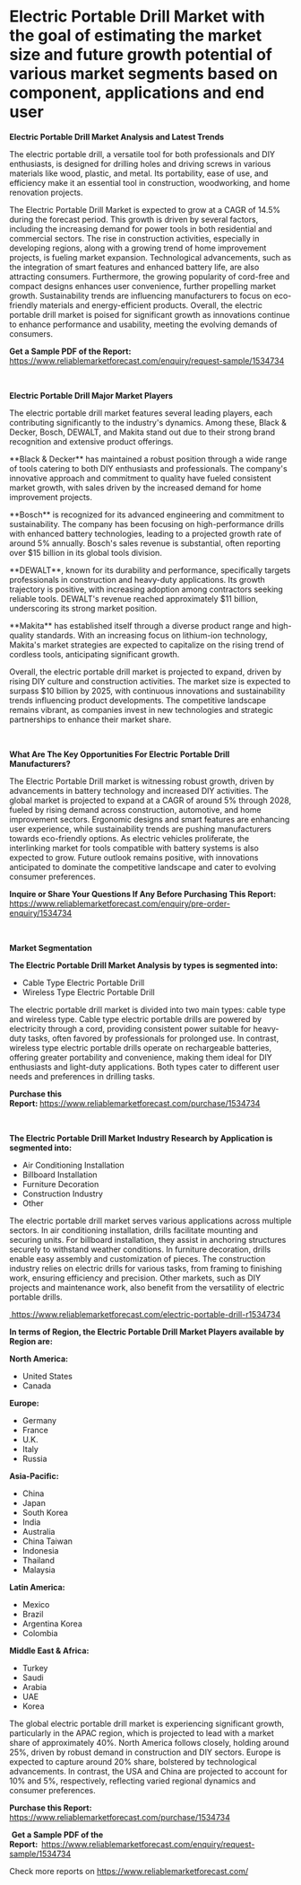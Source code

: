 <p><h1>Electric Portable Drill Market with the goal of estimating the market size and future growth potential of various market segments based on component, applications and end user</h1></p><p><strong>Electric Portable Drill Market Analysis and Latest Trends</strong></p>
<p><p>The electric portable drill, a versatile tool for both professionals and DIY enthusiasts, is designed for drilling holes and driving screws in various materials like wood, plastic, and metal. Its portability, ease of use, and efficiency make it an essential tool in construction, woodworking, and home renovation projects.</p><p>The Electric Portable Drill Market is expected to grow at a CAGR of 14.5% during the forecast period. This growth is driven by several factors, including the increasing demand for power tools in both residential and commercial sectors. The rise in construction activities, especially in developing regions, along with a growing trend of home improvement projects, is fueling market expansion. Technological advancements, such as the integration of smart features and enhanced battery life, are also attracting consumers. Furthermore, the growing popularity of cord-free and compact designs enhances user convenience, further propelling market growth. Sustainability trends are influencing manufacturers to focus on eco-friendly materials and energy-efficient products. Overall, the electric portable drill market is poised for significant growth as innovations continue to enhance performance and usability, meeting the evolving demands of consumers.</p></p>
<p><strong>Get a Sample PDF of the Report:&nbsp;</strong> <a href="https://www.reliablemarketforecast.com/enquiry/request-sample/1534734?utm_campaign=2481&utm_medium=2&utm_source=Github&utm_content=ia&utm_term=08042025&utm_id=electric-portable-drill">https://www.reliablemarketforecast.com/enquiry/request-sample/1534734</a></p>
<p>&nbsp;</p>
<p><strong>Electric Portable Drill Major Market Players</strong></p>
<p><p>The electric portable drill market features several leading players, each contributing significantly to the industry's dynamics. Among these, Black & Decker, Bosch, DEWALT, and Makita stand out due to their strong brand recognition and extensive product offerings.</p><p>**Black & Decker** has maintained a robust position through a wide range of tools catering to both DIY enthusiasts and professionals. The company's innovative approach and commitment to quality have fueled consistent market growth, with sales driven by the increased demand for home improvement projects.</p><p>**Bosch** is recognized for its advanced engineering and commitment to sustainability. The company has been focusing on high-performance drills with enhanced battery technologies, leading to a projected growth rate of around 5% annually. Bosch's sales revenue is substantial, often reporting over $15 billion in its global tools division.</p><p>**DEWALT**, known for its durability and performance, specifically targets professionals in construction and heavy-duty applications. Its growth trajectory is positive, with increasing adoption among contractors seeking reliable tools. DEWALT's revenue reached approximately $11 billion, underscoring its strong market position.</p><p>**Makita** has established itself through a diverse product range and high-quality standards. With an increasing focus on lithium-ion technology, Makita's market strategies are expected to capitalize on the rising trend of cordless tools, anticipating significant growth.</p><p>Overall, the electric portable drill market is projected to expand, driven by rising DIY culture and construction activities. The market size is expected to surpass $10 billion by 2025, with continuous innovations and sustainability trends influencing product developments. The competitive landscape remains vibrant, as companies invest in new technologies and strategic partnerships to enhance their market share.</p></p>
<p>&nbsp;</p>
<p><strong>What Are The Key Opportunities For Electric Portable Drill Manufacturers?</strong></p>
<p><p>The Electric Portable Drill market is witnessing robust growth, driven by advancements in battery technology and increased DIY activities. The global market is projected to expand at a CAGR of around 5% through 2028, fueled by rising demand across construction, automotive, and home improvement sectors. Ergonomic designs and smart features are enhancing user experience, while sustainability trends are pushing manufacturers towards eco-friendly options. As electric vehicles proliferate, the interlinking market for tools compatible with battery systems is also expected to grow. Future outlook remains positive, with innovations anticipated to dominate the competitive landscape and cater to evolving consumer preferences.</p></p>
<p><strong>Inquire or Share Your Questions If Any Before Purchasing This Report:</strong> <a href="https://www.reliablemarketforecast.com/enquiry/pre-order-enquiry/1534734?utm_campaign=2481&utm_medium=2&utm_source=Github&utm_content=ia&utm_term=08042025&utm_id=electric-portable-drill">https://www.reliablemarketforecast.com/enquiry/pre-order-enquiry/1534734</a></p>
<p>&nbsp;</p>
<p><strong>Market Segmentation</strong></p>
<p><strong>The Electric Portable Drill Market Analysis by types is segmented into:</strong></p>
<p><ul><li>Cable Type Electric Portable Drill</li><li>Wireless Type Electric Portable Drill</li></ul></p>
<p><p>The electric portable drill market is divided into two main types: cable type and wireless type. Cable type electric portable drills are powered by electricity through a cord, providing consistent power suitable for heavy-duty tasks, often favored by professionals for prolonged use. In contrast, wireless type electric portable drills operate on rechargeable batteries, offering greater portability and convenience, making them ideal for DIY enthusiasts and light-duty applications. Both types cater to different user needs and preferences in drilling tasks.</p></p>
<p><strong>Purchase this Report:&nbsp;</strong><a href="https://www.reliablemarketforecast.com/purchase/1534734?utm_campaign=2481&utm_medium=2&utm_source=Github&utm_content=ia&utm_term=08042025&utm_id=electric-portable-drill">https://www.reliablemarketforecast.com/purchase/1534734</a></p>
<p>&nbsp;</p>
<p><strong>The Electric Portable Drill Market Industry Research by Application is segmented into:</strong></p>
<p><ul><li>Air Conditioning Installation</li><li>Billboard Installation</li><li>Furniture Decoration</li><li>Construction Industry</li><li>Other</li></ul></p>
<p><p>The electric portable drill market serves various applications across multiple sectors. In air conditioning installation, drills facilitate mounting and securing units. For billboard installation, they assist in anchoring structures securely to withstand weather conditions. In furniture decoration, drills enable easy assembly and customization of pieces. The construction industry relies on electric drills for various tasks, from framing to finishing work, ensuring efficiency and precision. Other markets, such as DIY projects and maintenance work, also benefit from the versatility of electric portable drills.</p></p>
<p><a href="https://www.reliablemarketforecast.com/electric-portable-drill-r1534734?utm_campaign=2481&utm_medium=2&utm_source=Github&utm_content=ia&utm_term=08042025&utm_id=electric-portable-drill">&nbsp;https://www.reliablemarketforecast.com/electric-portable-drill-r1534734</a></p>
<p><strong>In terms of Region, the Electric Portable Drill Market Players available by Region are:</strong></p>
<p>
    <p> <strong> North America: </strong>
        <ul>
            <li>United States</li>
            <li>Canada</li>
        </ul>
        </p> 
    <p> <strong> Europe: </strong>
        <ul>
            <li>Germany</li>
            <li>France</li>
            <li>U.K.</li>
            <li>Italy</li>
            <li>Russia</li>
        </ul>
        </p> 
    <p> <strong> Asia-Pacific: </strong>
        <ul>
            <li>China</li>
            <li>Japan</li>
            <li>South Korea</li>
            <li>India</li>
            <li>Australia</li>
            <li>China Taiwan</li>
            <li>Indonesia</li>
            <li>Thailand</li>
            <li>Malaysia</li>
        </ul>
        </p> 
    <p> <strong> Latin America: </strong>
        <ul>
            <li>Mexico</li>
            <li>Brazil</li>
            <li>Argentina Korea</li>
            <li>Colombia</li>
        </ul>
        </p> 
    <p> <strong> Middle East & Africa: </strong>
        <ul>
            <li>Turkey</li>
            <li>Saudi</li>
            <li>Arabia</li>
            <li>UAE</li>
            <li>Korea</li>
        </ul>
    </p>
    </p>
<p><p>The global electric portable drill market is experiencing significant growth, particularly in the APAC region, which is projected to lead with a market share of approximately 40%. North America follows closely, holding around 25%, driven by robust demand in construction and DIY sectors. Europe is expected to capture around 20% share, bolstered by technological advancements. In contrast, the USA and China are projected to account for 10% and 5%, respectively, reflecting varied regional dynamics and consumer preferences.</p></p>
<p><strong>Purchase this Report: </strong><a href="https://www.reliablemarketforecast.com/purchase/1534734?utm_campaign=2481&utm_medium=2&utm_source=Github&utm_content=ia&utm_term=08042025&utm_id=electric-portable-drill">https://www.reliablemarketforecast.com/purchase/1534734</a></p>
<p>&nbsp;<strong>Get a Sample PDF of the Report:&nbsp;&nbsp;</strong><a href="https://www.reliablemarketforecast.com/enquiry/request-sample/1534734?utm_campaign=2481&utm_medium=2&utm_source=Github&utm_content=ia&utm_term=08042025&utm_id=electric-portable-drill">https://www.reliablemarketforecast.com/enquiry/request-sample/1534734</a></p>
<p><strong></strong></p>
<p>Check more reports on <a href="https://www.reliablemarketforecast.com/?utm_campaign=2481&utm_medium=2&utm_source=Github&utm_content=ia&utm_term=08042025&utm_id=electric-portable-drill">https://www.reliablemarketforecast.com/</a></p>